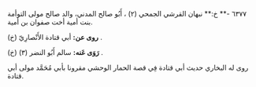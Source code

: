 ٦٣٧٧ -** خ:** نبهان القرشي الجمحي (٢) ، أَبُو صالح المدني، والد صالح مولى التوأمة بنت أمية أخت صفوان بن أمية.

**روى عن:** أبي قتادة الأَنْصارِيّ (خ) .

**رَوَى عَنه:** سالم أَبُو النضر (٣) (خ) .

روى له البخاري حديث أبي قتادة فِي قصة الحمار الوحشي مقرونا بأبي مُحَمَّد مولى أبي قتادة.